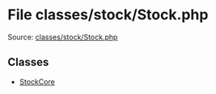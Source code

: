 File classes/stock/Stock.php
=========

Source: [classes/stock/Stock.php](https://github.com/PrestaShop/PrestaShop/blob/1.5.0.5/classes/stock/Stock.php)


Classes
-------

* [StockCore](class.StockCore.md)

